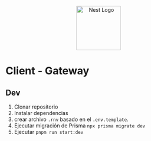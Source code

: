 <p align="center">
  <a href="http://nestjs.com/" target="blank"><img src="https://nestjs.com/img/logo-small.svg" width="120" alt="Nest Logo" /></a>
</p>

# Client - Gateway

## Dev
1. Clonar repositorio
2. Instalar dependencias
3. crear archivo `.rnv` basado en el `.env.template`.
4. Ejecutar migración de Prisma `npx prisma migrate dev`
5. Ejecutar `pnpm run start:dev`